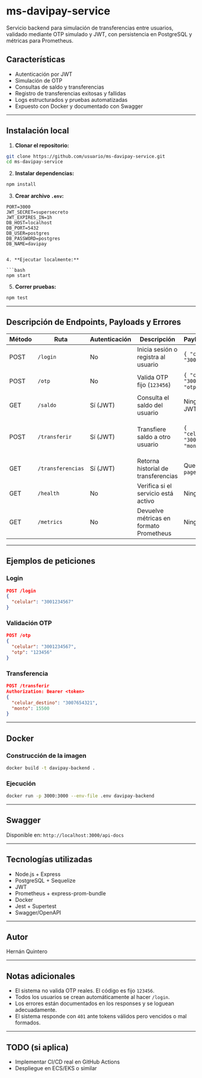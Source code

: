 # ms-davipay-service

Servicio backend para simulación de transferencias entre usuarios, validado mediante OTP simulado y JWT, con persistencia en PostgreSQL y métricas para Prometheus.

## Características

- Autenticación por JWT
- Simulación de OTP
- Consultas de saldo y transferencias
- Registro de transferencias exitosas y fallidas
- Logs estructurados y pruebas automatizadas
- Expuesto con Docker y documentado con Swagger

---

## Instalación local

1. **Clonar el repositorio:**

```bash
git clone https://github.com/usuario/ms-davipay-service.git
cd ms-davipay-service
```

2. **Instalar dependencias:**

```bash
npm install
```

3. **Crear archivo `.env`:**

```env
PORT=3000
JWT_SECRET=supersecreto
JWT_EXPIRES_IN=1h
DB_HOST=localhost
DB_PORT=5432
DB_USER=postgres
DB_PASSWORD=postgres
DB_NAME=davipay


4. **Ejecutar localmente:**

```bash
npm start
```

5. **Correr pruebas:**

```bash
npm test
```

---

## Descripción de Endpoints, Payloads y Errores

| Método | Ruta              | Autenticación | Descripción                             | Payload Requerido                          | Errores posibles                                                                                           |
|--------|-------------------|----------------|-----------------------------------------|--------------------------------------------|------------------------------------------------------------------------------------------------------------|
| POST   | `/login`          | No          | Inicia sesión o registra al usuario     | `{ "celular": "3001234567" }`              | `400 VALIDATION_ERROR`                                                                                    |
| POST   | `/otp`            | No          | Valida OTP fijo (`123456`)              | `{ "celular": "3001234567", "otp": "123456" }` | `400 VALIDATION_ERROR`, `401 INVALID_OTP`, `404 USER_NOT_FOUND`                                       |
| GET    | `/saldo`          | Sí (JWT)    | Consulta el saldo del usuario           | Ninguno (requiere JWT en header)           | `401 INVALID_TOKEN`, `404 USER_NOT_FOUND`                                                                 |
| POST   | `/transferir`     | Sí (JWT)    | Transfiere saldo a otro usuario         | `{ "celular_destino": "3007654321", "monto": 10000 }` | `400 VALIDATION_ERROR`, `400 SALDO_INSUFICIENTE`, `400 SELF_TRANSFER_NOT_ALLOWED`, `404 DESTINO_NO_EXISTE`, `401 INVALID_TOKEN` |
| GET    | `/transferencias` | Sí (JWT)    | Retorna historial de transferencias     | Query opcional: `?page=1&limit=10`         | `401 INVALID_TOKEN`                                                                                       |
| GET    | `/health`         | No          | Verifica si el servicio está activo     | Ninguno                                     | Ninguno                                                                                                   |
| GET    | `/metrics`        | No          | Devuelve métricas en formato Prometheus | Ninguno                                     | `500 INTERNAL_ERROR` si falla la exportación                                                              |

---

## Ejemplos de peticiones

### Login

```json
POST /login
{
  "celular": "3001234567"
}
```

### Validación OTP

```json
POST /otp
{
  "celular": "3001234567",
  "otp": "123456"
}
```

### Transferencia

```json
POST /transferir
Authorization: Bearer <token>
{
  "celular_destino": "3007654321",
  "monto": 15500
}
```

---

## Docker

### Construcción de la imagen

```bash
docker build -t davipay-backend .
```

### Ejecución

```bash
docker run -p 3000:3000 --env-file .env davipay-backend
```

---

## Swagger

Disponible en: `http://localhost:3000/api-docs`

---

## Tecnologías utilizadas

- Node.js + Express
- PostgreSQL + Sequelize
- JWT
- Prometheus + express-prom-bundle
- Docker
- Jest + Supertest
- Swagger/OpenAPI

---

## Autor

Hernán Quintero

---

## Notas adicionales

- El sistema no valida OTP reales. El código es fijo `123456`.
- Todos los usuarios se crean automáticamente al hacer `/login`.
- Los errores están documentados en los responses y se loguean adecuadamente.
- El sistema responde con `401` ante tokens válidos pero vencidos o mal formados.

---

## TODO (si aplica)

- Implementar CI/CD real en GitHub Actions
- Despliegue en ECS/EKS o similar

